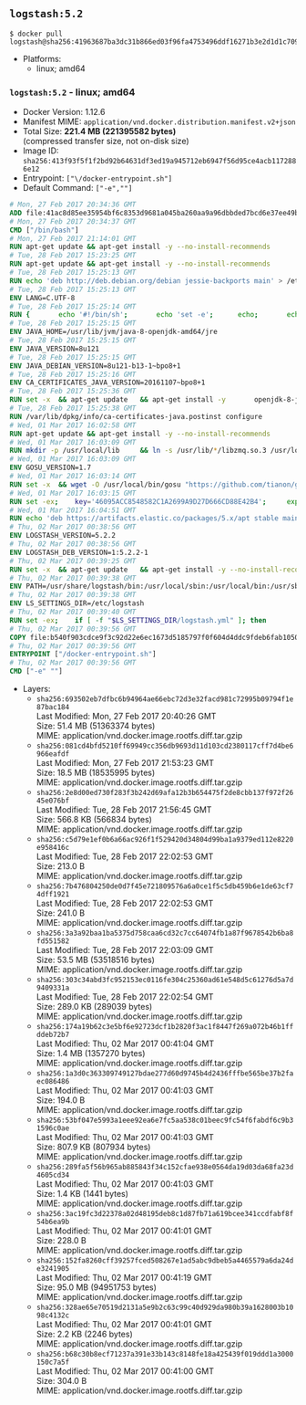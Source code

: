 ## `logstash:5.2`

```console
$ docker pull logstash@sha256:41963687ba3dc31b866ed03f96fa4753496ddf16271b3e2d1d1c709d43c3500c
```

-	Platforms:
	-	linux; amd64

### `logstash:5.2` - linux; amd64

-	Docker Version: 1.12.6
-	Manifest MIME: `application/vnd.docker.distribution.manifest.v2+json`
-	Total Size: **221.4 MB (221395582 bytes)**  
	(compressed transfer size, not on-disk size)
-	Image ID: `sha256:413f93f5f1f2bd92b64631df3ed19a945712eb6947f56d95ce4acb1172886e12`
-	Entrypoint: `["\/docker-entrypoint.sh"]`
-	Default Command: `["-e",""]`

```dockerfile
# Mon, 27 Feb 2017 20:34:36 GMT
ADD file:41ac8d85ee35954bf6c8353d9681a045ba260aa9a96dbbded7bcd6e37ee49bea in / 
# Mon, 27 Feb 2017 20:34:37 GMT
CMD ["/bin/bash"]
# Mon, 27 Feb 2017 21:14:01 GMT
RUN apt-get update && apt-get install -y --no-install-recommends 		ca-certificates 		curl 		wget 	&& rm -rf /var/lib/apt/lists/*
# Tue, 28 Feb 2017 15:23:25 GMT
RUN apt-get update && apt-get install -y --no-install-recommends 		bzip2 		unzip 		xz-utils 	&& rm -rf /var/lib/apt/lists/*
# Tue, 28 Feb 2017 15:25:13 GMT
RUN echo 'deb http://deb.debian.org/debian jessie-backports main' > /etc/apt/sources.list.d/jessie-backports.list
# Tue, 28 Feb 2017 15:25:13 GMT
ENV LANG=C.UTF-8
# Tue, 28 Feb 2017 15:25:14 GMT
RUN { 		echo '#!/bin/sh'; 		echo 'set -e'; 		echo; 		echo 'dirname "$(dirname "$(readlink -f "$(which javac || which java)")")"'; 	} > /usr/local/bin/docker-java-home 	&& chmod +x /usr/local/bin/docker-java-home
# Tue, 28 Feb 2017 15:25:15 GMT
ENV JAVA_HOME=/usr/lib/jvm/java-8-openjdk-amd64/jre
# Tue, 28 Feb 2017 15:25:15 GMT
ENV JAVA_VERSION=8u121
# Tue, 28 Feb 2017 15:25:15 GMT
ENV JAVA_DEBIAN_VERSION=8u121-b13-1~bpo8+1
# Tue, 28 Feb 2017 15:25:16 GMT
ENV CA_CERTIFICATES_JAVA_VERSION=20161107~bpo8+1
# Tue, 28 Feb 2017 15:25:36 GMT
RUN set -x 	&& apt-get update 	&& apt-get install -y 		openjdk-8-jre-headless="$JAVA_DEBIAN_VERSION" 		ca-certificates-java="$CA_CERTIFICATES_JAVA_VERSION" 	&& rm -rf /var/lib/apt/lists/* 	&& [ "$JAVA_HOME" = "$(docker-java-home)" ]
# Tue, 28 Feb 2017 15:25:38 GMT
RUN /var/lib/dpkg/info/ca-certificates-java.postinst configure
# Wed, 01 Mar 2017 16:02:58 GMT
RUN apt-get update && apt-get install -y --no-install-recommends 		apt-transport-https 		libzmq3 	&& rm -rf /var/lib/apt/lists/*
# Wed, 01 Mar 2017 16:03:09 GMT
RUN mkdir -p /usr/local/lib 	&& ln -s /usr/lib/*/libzmq.so.3 /usr/local/lib/libzmq.so
# Wed, 01 Mar 2017 16:03:09 GMT
ENV GOSU_VERSION=1.7
# Wed, 01 Mar 2017 16:03:14 GMT
RUN set -x 	&& wget -O /usr/local/bin/gosu "https://github.com/tianon/gosu/releases/download/$GOSU_VERSION/gosu-$(dpkg --print-architecture)" 	&& wget -O /usr/local/bin/gosu.asc "https://github.com/tianon/gosu/releases/download/$GOSU_VERSION/gosu-$(dpkg --print-architecture).asc" 	&& export GNUPGHOME="$(mktemp -d)" 	&& gpg --keyserver ha.pool.sks-keyservers.net --recv-keys B42F6819007F00F88E364FD4036A9C25BF357DD4 	&& gpg --batch --verify /usr/local/bin/gosu.asc /usr/local/bin/gosu 	&& rm -r "$GNUPGHOME" /usr/local/bin/gosu.asc 	&& chmod +x /usr/local/bin/gosu 	&& gosu nobody true
# Wed, 01 Mar 2017 16:03:15 GMT
RUN set -ex; 	key='46095ACC8548582C1A2699A9D27D666CD88E42B4'; 	export GNUPGHOME="$(mktemp -d)"; 	gpg --keyserver ha.pool.sks-keyservers.net --recv-keys "$key"; 	gpg --export "$key" > /etc/apt/trusted.gpg.d/elastic.gpg; 	rm -r "$GNUPGHOME"; 	apt-key list
# Wed, 01 Mar 2017 16:04:51 GMT
RUN echo 'deb https://artifacts.elastic.co/packages/5.x/apt stable main' > /etc/apt/sources.list.d/logstash.list
# Thu, 02 Mar 2017 00:38:56 GMT
ENV LOGSTASH_VERSION=5.2.2
# Thu, 02 Mar 2017 00:38:56 GMT
ENV LOGSTASH_DEB_VERSION=1:5.2.2-1
# Thu, 02 Mar 2017 00:39:25 GMT
RUN set -x 	&& apt-get update 	&& apt-get install -y --no-install-recommends "logstash=$LOGSTASH_DEB_VERSION" 	&& rm -rf /var/lib/apt/lists/*
# Thu, 02 Mar 2017 00:39:38 GMT
ENV PATH=/usr/share/logstash/bin:/usr/local/sbin:/usr/local/bin:/usr/sbin:/usr/bin:/sbin:/bin
# Thu, 02 Mar 2017 00:39:38 GMT
ENV LS_SETTINGS_DIR=/etc/logstash
# Thu, 02 Mar 2017 00:39:40 GMT
RUN set -ex; 	if [ -f "$LS_SETTINGS_DIR/logstash.yml" ]; then 		sed -ri 's!^path\.config:!#&!g' "$LS_SETTINGS_DIR/logstash.yml"; 	fi; 	if [ -f "$LS_SETTINGS_DIR/log4j2.properties" ]; then 		cp "$LS_SETTINGS_DIR/log4j2.properties" "$LS_SETTINGS_DIR/log4j2.properties.dist"; 		truncate --size=0 "$LS_SETTINGS_DIR/log4j2.properties"; 	fi
# Thu, 02 Mar 2017 00:39:56 GMT
COPY file:b540f903cdce9f3c92d22e6ec1673d5185797f0f604d4ddc9fdeb6fab1050a8f in / 
# Thu, 02 Mar 2017 00:39:56 GMT
ENTRYPOINT ["/docker-entrypoint.sh"]
# Thu, 02 Mar 2017 00:39:56 GMT
CMD ["-e" ""]
```

-	Layers:
	-	`sha256:693502eb7dfbc6b94964ae66ebc72d3e32facd981c72995b09794f1e87bac184`  
		Last Modified: Mon, 27 Feb 2017 20:40:26 GMT  
		Size: 51.4 MB (51363374 bytes)  
		MIME: application/vnd.docker.image.rootfs.diff.tar.gzip
	-	`sha256:081cd4bfd5210ff69949cc356db9693d11d103cd2380117cff7d4be6966eafdf`  
		Last Modified: Mon, 27 Feb 2017 21:53:23 GMT  
		Size: 18.5 MB (18535995 bytes)  
		MIME: application/vnd.docker.image.rootfs.diff.tar.gzip
	-	`sha256:2e8d00ed730f283f3b242d69afa12b3b654475f2de8cbb137f972f2645e076bf`  
		Last Modified: Tue, 28 Feb 2017 21:56:45 GMT  
		Size: 566.8 KB (566834 bytes)  
		MIME: application/vnd.docker.image.rootfs.diff.tar.gzip
	-	`sha256:c5d79e1ef0b6a66ac926f1f529420d34804d99ba1a9379ed112e8220e958416c`  
		Last Modified: Tue, 28 Feb 2017 22:02:53 GMT  
		Size: 213.0 B  
		MIME: application/vnd.docker.image.rootfs.diff.tar.gzip
	-	`sha256:7b476804250de0d7f45e721809576a6a0ce1f5c5db459b6e1de63cf74dff1921`  
		Last Modified: Tue, 28 Feb 2017 22:02:53 GMT  
		Size: 241.0 B  
		MIME: application/vnd.docker.image.rootfs.diff.tar.gzip
	-	`sha256:3a3a92baa1ba5375d758caa6cd32c7cc64074fb1a87f9678542b6ba8fd551582`  
		Last Modified: Tue, 28 Feb 2017 22:03:09 GMT  
		Size: 53.5 MB (53518516 bytes)  
		MIME: application/vnd.docker.image.rootfs.diff.tar.gzip
	-	`sha256:303c34abd3fc952153ec0116fe304c25360ad61e548d5c61276d5a7d9409331a`  
		Last Modified: Tue, 28 Feb 2017 22:02:54 GMT  
		Size: 289.0 KB (289039 bytes)  
		MIME: application/vnd.docker.image.rootfs.diff.tar.gzip
	-	`sha256:174a19b62c3e5bf6e92723dcf1b2820f3ac1f8447f269a072b46b1ffddeb72b7`  
		Last Modified: Thu, 02 Mar 2017 00:41:04 GMT  
		Size: 1.4 MB (1357270 bytes)  
		MIME: application/vnd.docker.image.rootfs.diff.tar.gzip
	-	`sha256:1a3d0c363309749127bdae277d60d9745b4d2436fffbe565be37b2faec086486`  
		Last Modified: Thu, 02 Mar 2017 00:41:03 GMT  
		Size: 194.0 B  
		MIME: application/vnd.docker.image.rootfs.diff.tar.gzip
	-	`sha256:53bf047e5993a1eee92ea6e7fc5aa538c01beec9fc54f6fabdf6c9b31596c0ae`  
		Last Modified: Thu, 02 Mar 2017 00:41:03 GMT  
		Size: 807.9 KB (807934 bytes)  
		MIME: application/vnd.docker.image.rootfs.diff.tar.gzip
	-	`sha256:289fa5f56b965ab885843f34c152cfae938e0564da19d03da68fa23d4605cd34`  
		Last Modified: Thu, 02 Mar 2017 00:41:03 GMT  
		Size: 1.4 KB (1441 bytes)  
		MIME: application/vnd.docker.image.rootfs.diff.tar.gzip
	-	`sha256:3ac19fc3d22378a02d48195deb8c1d87fb71a619bcee341ccdfabf8f54b6ea9b`  
		Last Modified: Thu, 02 Mar 2017 00:41:01 GMT  
		Size: 228.0 B  
		MIME: application/vnd.docker.image.rootfs.diff.tar.gzip
	-	`sha256:152fa8260cff39257fced508267e1ad5abc9dbeb5a4465579a6da24de3241905`  
		Last Modified: Thu, 02 Mar 2017 00:41:19 GMT  
		Size: 95.0 MB (94951753 bytes)  
		MIME: application/vnd.docker.image.rootfs.diff.tar.gzip
	-	`sha256:328ae65e70519d2131a5e9b2c63c99c40d929da980b39a1628003b1098c4132c`  
		Last Modified: Thu, 02 Mar 2017 00:41:01 GMT  
		Size: 2.2 KB (2246 bytes)  
		MIME: application/vnd.docker.image.rootfs.diff.tar.gzip
	-	`sha256:b68c30b8ecf71237a391e33b143c8148fe18a425439f019ddd1a3000150c7a5f`  
		Last Modified: Thu, 02 Mar 2017 00:41:00 GMT  
		Size: 304.0 B  
		MIME: application/vnd.docker.image.rootfs.diff.tar.gzip
